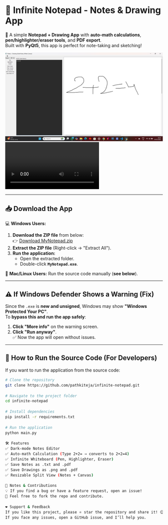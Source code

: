 # 📝 Infinite Notepad - Notes & Drawing App
🚀 A simple **Notepad + Drawing App** with **auto-math calculations**, **pen/highlighter/eraser tools**, and **PDF export**.  
Built with **PyQt5**, this app is perfect for note-taking and sketching!  

![Notepad Demo](https://github.com/pathkiteja/infinite-notepad/raw/main/demo.png) 
![Notepad Demo](https://github.com/pathkiteja/infinite-notepad/raw/main/video.mp4) 

---

## 📥 Download the App
💻 **Windows Users:**  
1. **Download the ZIP file** from below:  
   👉 [Download MyNotepad.zip](https://github.com/pathkiteja/infinite-notepad/releases/download/v1.0.0/MyNotepad.zip)  
2. **Extract the ZIP file** (Right-click → "Extract All").  
3. **Run the application:**
   - Open the extracted folder.
   - Double-click **`MyNotepad.exe`**.

🐍 **Mac/Linux Users:** Run the source code manually (**see below**).

---

## ⚠️ If Windows Defender Shows a Warning (Fix)
Since the `.exe` is **new and unsigned**, Windows may show **"Windows Protected Your PC"**.  
To **bypass this and run the app safely**:
1. **Click "More info"** on the warning screen.
2. **Click "Run anyway"**.  
✅ Now the app will open without issues.

---

## 🔧 How to Run the Source Code (For Developers)
If you want to run the application from the source code:
```bash
# Clone the repository
git clone https://github.com/pathkiteja/infinite-notepad.git

# Navigate to the project folder
cd infinite-notepad

# Install dependencies
pip install -r requirements.txt

# Run the application
python main.py

🛠 Features
✅ Dark-mode Notes Editor
✅ Auto-math Calculation (Type 2+2= → converts to 2+2=4)
✅ Infinite Whiteboard (Pen, Highlighter, Eraser)
✅ Save Notes as .txt and .pdf
✅ Save Drawings as .png and .pdf
✅ Resizable Split View (Notes + Canvas)

📝 Notes & Contributions
💡 If you find a bug or have a feature request, open an issue!
🙌 Feel free to fork the repo and contribute.

❤️ Support & Feedback
If you like this project, please ⭐ star the repository and share it! 😊
If you face any issues, open a GitHub issue, and I’ll help you.
